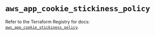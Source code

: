 # `aws_app_cookie_stickiness_policy`

Refer to the Terraform Registry for docs: [`aws_app_cookie_stickiness_policy`](https://registry.terraform.io/providers/hashicorp/aws/5.61.0/docs/resources/app_cookie_stickiness_policy).
